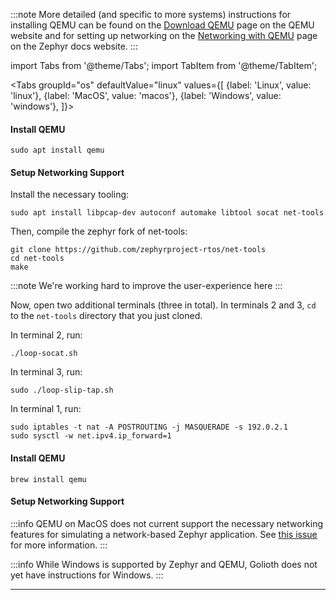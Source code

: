 :::note
More detailed (and specific to more systems) instructions for installing
QEMU can be found on the [Download QEMU](https://www.qemu.org/download/)
page on the QEMU website and for setting up networking on the
[Networking with QEMU](https://docs.zephyrproject.org/latest/guides/networking/qemu_setup.html#networking-with-qemu)
page on the Zephyr docs website.
:::

import Tabs from '@theme/Tabs';
import TabItem from '@theme/TabItem';

<Tabs
groupId="os"
defaultValue="linux"
values={[
{label: 'Linux', value: 'linux'},
{label: 'MacOS', value: 'macos'},
{label: 'Windows', value: 'windows'},
]}>
<TabItem value="linux">

#### Install QEMU

```
sudo apt install qemu
```

#### Setup Networking Support

Install the necessary tooling:

```
sudo apt install libpcap-dev autoconf automake libtool socat net-tools
```

Then, compile the zephyr fork of net-tools:

```
git clone https://github.com/zephyrproject-rtos/net-tools
cd net-tools
make
```

:::note
We're working hard to improve the user-experience here
:::

Now, open two additional terminals (three in total).
In terminals 2 and 3, `cd` to the `net-tools` directory that you just cloned.

In terminal 2, run:

```
./loop-socat.sh
```

In terminal 3, run:

```
sudo ./loop-slip-tap.sh
```

In terminal 1, run:

```
sudo iptables -t nat -A POSTROUTING -j MASQUERADE -s 192.0.2.1
sudo sysctl -w net.ipv4.ip_forward=1
```

</TabItem>
<TabItem value="macos">

#### Install QEMU

```
brew install qemu
```

#### Setup Networking Support

:::info
QEMU on MacOS does not current support the necessary networking features for simulating a
network-based Zephyr application.
See [this issue](https://github.com/zephyrproject-rtos/zephyr/issues/15738) for more information. 
:::

</TabItem>
<TabItem value="windows">

:::info
While Windows is supported by Zephyr and QEMU, Golioth does not yet have instructions for
Windows.
:::

</TabItem>
</Tabs>

---
